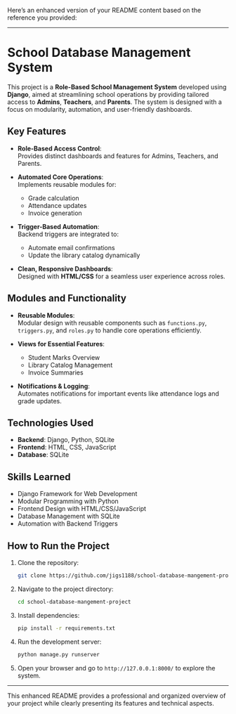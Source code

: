 Here’s an enhanced version of your README content based on the reference you provided:

---

# School Database Management System

This project is a **Role-Based School Management System** developed using **Django**, aimed at streamlining school operations by providing tailored access to **Admins**, **Teachers**, and **Parents**. The system is designed with a focus on modularity, automation, and user-friendly dashboards.

## Key Features

- **Role-Based Access Control**:  
  Provides distinct dashboards and features for Admins, Teachers, and Parents.
  
- **Automated Core Operations**:  
  Implements reusable modules for:
  - Grade calculation
  - Attendance updates
  - Invoice generation

- **Trigger-Based Automation**:  
  Backend triggers are integrated to:
  - Automate email confirmations
  - Update the library catalog dynamically

- **Clean, Responsive Dashboards**:  
  Designed with **HTML/CSS** for a seamless user experience across roles.

## Modules and Functionality

- **Reusable Modules**:  
  Modular design with reusable components such as `functions.py`, `triggers.py`, and `roles.py` to handle core operations efficiently.

- **Views for Essential Features**:  
  - Student Marks Overview  
  - Library Catalog Management  
  - Invoice Summaries  

- **Notifications & Logging**:  
  Automates notifications for important events like attendance logs and grade updates.

## Technologies Used

- **Backend**: Django, Python, SQLite  
- **Frontend**: HTML, CSS, JavaScript  
- **Database**: SQLite  

## Skills Learned

- Django Framework for Web Development  
- Modular Programming with Python  
- Frontend Design with HTML/CSS/JavaScript  
- Database Management with SQLite  
- Automation with Backend Triggers  

## How to Run the Project

1. Clone the repository:
   ```bash
   git clone https://github.com/jigs1188/school-database-mangement-project.git
   ```
2. Navigate to the project directory:
   ```bash
   cd school-database-mangement-project
   ```
3. Install dependencies:
   ```bash
   pip install -r requirements.txt
   ```
4. Run the development server:
   ```bash
   python manage.py runserver
   ```
5. Open your browser and go to `http://127.0.0.1:8000/` to explore the system.

---

This enhanced README provides a professional and organized overview of your project while clearly presenting its features and technical aspects.
